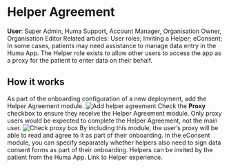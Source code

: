 # Helper Agreement
**User**: Super Admin, Huma Support, Account Manager, Organisation Owner, Organisation Editor
Related articles: User roles; Inviting a Helper; eConsent;
In some cases, patients may need assistance to manage data entry in the Huma App. The Helper role exists to allow other users to access the app as a proxy for the patient to enter data on their behalf.
## How it works​
As part of the onboarding configuration of a new deployment, add the Helper Agreement module.
![Add helper agreement]()
Check the **Proxy** checkbox to ensure they receive the Helper Agreement module. Only proxy users would be expected to complete the Helper Agreement, not the main user.
![Check proxy box]()
By including this module, the user’s proxy will be able to read and agree to it as part of their  onboarding. In the eConsent module, you can specify separately whether helpers also need to sign data consent forms as part of their onboarding.
Helpers can be invited by the patient from the Huma App. 
Link to Helper experience.
